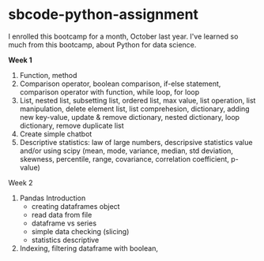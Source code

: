 # sbcode-python-assignment
I enrolled this bootcamp for a month, October last year. 
I've learned so much from this bootcamp, about Python for data science.

**Week 1**
1. Function, method
2. Comparison operator, boolean comparison, if-else statement, comparison operator with function, while loop, for loop
3. List, nested list, subsetting list, ordered list, max value, list operation, list manipulation, delete element list, list comprehesion, dictionary, adding new key-value, update & remove dictionary, nested dictionary, loop dictionary, remove duplicate list
4. Create simple chatbot
5. Descriptive statistics: law of large numbers, descripsive statistics value and/or using scipy (mean, mode, variance, median, std deviation, skewness, percentile, range, covariance, correlation coefficient, p-value)

Week 2
1. Pandas Introduction
    * creating dataframes object
    * read data from file
    * dataframe vs series
    * simple data checking (slicing)
    * statistics descriptive
2. Indexing, filtering dataframe with boolean, 
